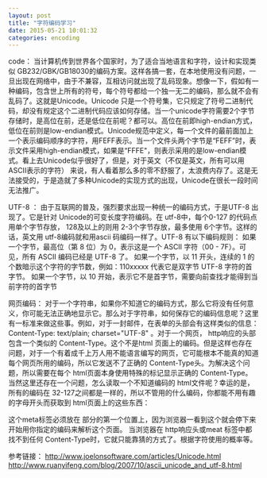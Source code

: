 ```yaml
---
layout: post
title: "字符编码学习"
date: 2015-05-21 10:01:32
categories: encoding
---
```



code：
    当计算机传到世界各个国家时，为了适合当地语言和字符，设计和实现类似 GB232/GBK/GB18030的编码方案。这样各搞一套，在本地使用没有问题，一旦出现在网络中，由于不兼容，互相访问就出现了乱码现象。想像一下，假如有一种编码，包含世上所有的符号，每个符号都给一个独一无二的编码，那么就不会有乱码了。这就是Unicode。Unicode
只是一个符号集，它只规定了符号二进制代码，却没有规定这个二进制代码应该如何存储。当一个unicode字符需要2个字节存储时，是高位在前，还是低位在前呢？都可以。高位在前即high-endian方式，低位在前则是low-endian模式。Unicode规范中定义，每一个文件的最前面加上一个表示编码顺序的字符，用FEFF表示。当一个文件头两个字节是“FEFF”时，表示文件采用high-endian模式，如果是“FFFE"，则表示采用的是low-endian模式。看上去Unicode似乎很好了，但是，对于英文（不仅是英文，所有可以用
ASCII表示的字符） 来说，有人看着那么多的零不舒服了，太浪费内存了。这是无法接受的，于是造就了多种Unicode的实现方式的出现，Unicode在很长一段时间无法推广。

UTF-8 ：
    由于互联网的普及，强烈要求出现一种统一的编码方式，于是UTF-8 出现了。它是针对 Unicode的可变长度字符编码。在 utf-8中，每个0-127 的代码点用单个字节存放， 128及以上的则用 2-3个字节存放，最多使用 6个字节。这样的话，英文用 utf-8编码就和用ascii 码编码一样了。UTF-8 有以下编码规则：
如果一个字节，最高位（第 8 位）为 0，表示这是一个 ASCII 字符（00 - 7F）。可见，所有 ASCII 编码已经是 UTF-8 了。
如果一个字节，以 11 开头，连续的 1 的个数暗示这个字符的字节数，例如：110xxxxx 代表它是双字节 UTF-8 字符的首字节。
如果一个字节，以 10 开始，表示它不是首字节，需要向前查找才能得到当前字符的首字节



网页编码： 对于一个字符串，如果你不知道它的编码方式，那么它将没有任何意义，你可能无法正确地显示它。那么对于字符串，如何保存它的编码信息呢？这里有一标准来做这些事。例如，对于一封邮件，在表单的头部会有这样类似的信息： Content-Type: text/plain; charset="UTF-8" 。对于一个网页， http响应的头部包含一个类似的 Content-Type。这个不是html
页面上的编码。但是这样也存在问题，对于一个有着成千上万人用不能语言编写的网页，它可能根本不能真的知道每个网页所用的编码，所以它发送不了正确的 Content-Type头。为解决这个问题，所以需要在每个 html页面本身使用特殊的标记显示正确的 Content-Type。当然这里还存在一个问题，怎么读取一个不知道编码的
html文件呢？幸运的是，所有的编码在 32-127之间都是一样的，所以不管用的什么编码，你都能不用有趣的字母开头而获取到 html页面上的这些东西：
<html>
<head>
<meta http-equiv="Content-Type" content="text/html; charset=utf-8">
这个meta标签必须放在 <head>部分的第一个位置上，因为浏览器一看到这个就会停下来开始用你指定的编码来解析这个页面。
当浏览器在 http响应头或meat 标签中都找不到任何 Content-Type时，它就只能靠猜的方式了。根据字符使用的概率等。

参考链接：
<a href='http://www.joelonsoftware.com/articles/Unicode.html'>http://www.joelonsoftware.com/articles/Unicode.html</a>
<a href='http://www.ruanyifeng.com/blog/2007/10/ascii_unicode_and_utf-8.html'>http://www.ruanyifeng.com/blog/2007/10/ascii_unicode_and_utf-8.html</a>
